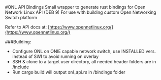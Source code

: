 #ONL API Bindings
Small wrapper to generate rust bindings for Open Network Linux API (DEB 9)
For use with building custom Open Networking Switch platform

Refer to API docs at: [https://www.opennetlinux.org/](https://www.opennetlinux.org/)

###Building:
- Configure ONL on ONIE capable network switch, use INSTALLED vers. instead of SWI to avoid running on overlay
- SSH & clone to a target user directory, all needed header folders are in /include 
- Run cargo build 
  will output onl_api.rs in /bindings folder



